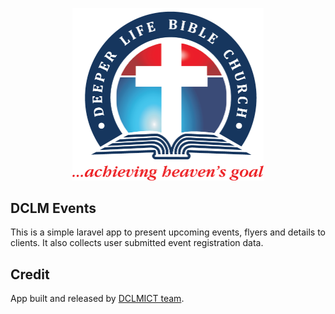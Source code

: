 <p align="center"><a href="https://dclm.org" target="_blank"><img src="public/logo.png" width="306.5" height="275.5"></a></p>

## DCLM Events

This is a simple laravel app to present upcoming events, flyers and details to clients. It also collects user submitted event registration data.
## Credit

App built and released by [DCLMICT team](https://dclmict.org).
